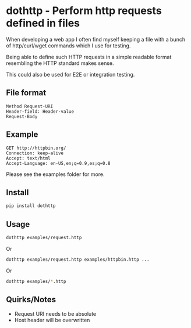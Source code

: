 # dothttp - Perform http requests defined in files
When developing a web app I often find myself keeping a file with a bunch of http/curl/wget commands which I use for testing.

Being able to define such HTTP requests in a simple readable format resembling the HTTP standard makes sense.

This could also be used for E2E or integration testing.

## File format
```
Method Request-URI
Header-field: Header-value
Request-Body
```

## Example
```
GET http://httpbin.org/
Connection: keep-alive
Accept: text/html
Accept-Language: en-US,en;q=0.9,es;q=0.8
```
Please see the examples folder for more.

## Install
```bash
pip install dothttp
```

## Usage
```bash
dothttp examples/request.http
```
Or
```bash
dothttp examples/request.http examples/httpbin.http ...
```
Or
```bash
dothttp examples/*.http
```

## Quirks/Notes
* Request URI needs to be absolute
* Host header will be overwritten
